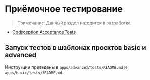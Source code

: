 Приёмочное тестирование
=======================

> Примечание: Данный раздел находится в разработке.

- [Codeception Acceptance Tests](http://codeception.com/docs/03-AcceptanceTests)

Запуск тестов в шаблонах проектов basic и advanced
--------------------------------------------------

Инструкции приведены в `apps/advanced/tests/README.md` и `apps/basic/tests/README.md`.
